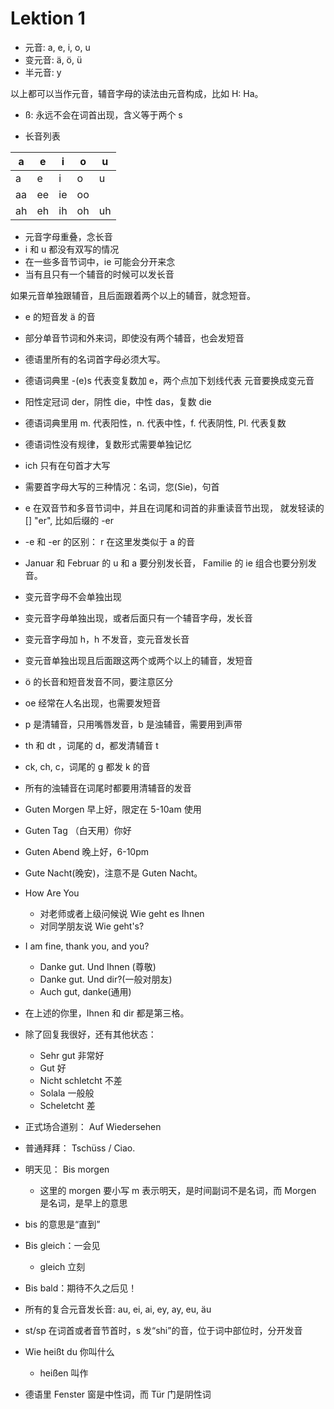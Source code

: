 # Lektion 1

- 元音: a, e, i, o, u
- 变元音: ä, ö, ü
- 半元音: y

以上都可以当作元音，辅音字母的读法由元音构成，比如 H: Ha。

- ß: 永远不会在词首出现，含义等于两个 s

- 长音列表

| a  | e  | i  | o  | u  |
|----|----|----|----|----|
| a  | e  | i  | o  | u  |
| aa | ee | ie | oo |    |
| ah | eh | ih | oh | uh |

  * 元音字母重叠，念长音
  * i 和 u 都没有双写的情况
  * 在一些多音节词中，ie 可能会分开来念
  * 当有且只有一个辅音的时候可以发长音

如果元音单独跟辅音，且后面跟着两个以上的辅音，就念短音。

  * e 的短音发 ä 的音
  * 部分单音节词和外来词，即使没有两个辅音，也会发短音


* 德语里所有的名词首字母必须大写。
* 德语词典里 -(e)s 代表变复数加 e，两个点加下划线代表
元音要换成变元音
* 阳性定冠词 der，阴性 die，中性 das，复数 die
* 德语词典里用 m. 代表阳性，n. 代表中性，f. 代表阴性, Pl. 代表复数
* 德语词性没有规律，复数形式需要单独记忆

* ich 只有在句首才大写
* 需要首字母大写的三种情况：名词，您(Sie)，句首
* e 在双音节和多音节词中，并且在词尾和词首的非重读音节出现，
就发轻读的 [] "er", 比如后缀的 -er
* -e 和 -er 的区别： r 在这里发类似于 a 的音

* Januar 和 Februar 的 u 和 a 要分别发长音，
Familie 的 ie 组合也要分别发音。
* 变元音字母不会单独出现
* 变元音字母单独出现，或者后面只有一个辅音字母，发长音
* 变元音字母加 h，h 不发音，变元音发长音
* 变元音单独出现且后面跟这两个或两个以上的辅音，发短音
* ö 的长音和短音发音不同，要注意区分
* oe 经常在人名出现，也需要发短音

* p 是清辅音，只用嘴唇发音，b 是浊辅音，需要用到声带
* th 和 dt ，词尾的 d，都发清辅音 t 
* ck, ch, c，词尾的 g 都发 k 的音
* 所有的浊辅音在词尾时都要用清辅音的发音

* Guten Morgen 早上好，限定在 5-10am 使用
* Guten Tag （白天用）你好
* Guten Abend 晚上好，6-10pm
* Gute Nacht(晚安)，注意不是 Guten Nacht。

* How Are You
  * 对老师或者上级问候说 Wie geht es Ihnen
  * 对同学朋友说 Wie geht's?
* I am fine, thank you, and you?
  * Danke gut. Und Ihnen (尊敬)
  * Danke gut. Und dir?(一般对朋友)
  * Auch gut, danke(通用)
* 在上述的你里，Ihnen 和 dir 都是第三格。
* 除了回复我很好，还有其他状态：
  * Sehr gut 非常好
  * Gut 好
  * Nicht schletcht 不差
  * Solala 一般般
  * Scheletcht 差
* 正式场合道别： Auf Wiedersehen
* 普通拜拜： Tschüss / Ciao.
* 明天见： Bis morgen
  * 这里的 morgen 要小写 m 表示明天，是时间副词不是名词，而 Morgen 是名词，是早上的意思
* bis 的意思是“直到”
* Bis gleich：一会见
  * gleich 立刻
* Bis bald：期待不久之后见！

* 所有的复合元音发长音: au, ei, ai, ey, ay, eu, äu

* st/sp 在词首或者音节首时，s 发“shi”的音，位于词中部位时，分开发音
* Wie heißt du 你叫什么
  * heißen 叫作
* 德语里 Fenster 窗是中性词，而 Tür 门是阴性词
